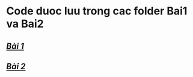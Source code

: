 # Code duoc luu trong cac folder Bai1 va Bai2
## [*Bài 1*](https://snsar.github.io/laptrinhwed/Bai1/)

## [*Bài 2*](https://snsar.github.io/laptrinhwed/Bai2/)
